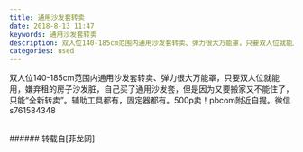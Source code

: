 ```yaml
---
title: 通用沙发套转卖
date: 2018-8-13 11:47
keywords: 通用沙发套转卖
description: 双人位140-185cm范围内通用沙发套转卖、弹力很大万能罩，只要双人位就能用，嫌弃租的房子沙发脏，自己买了通用沙发套，但是因为又要搬家又不能住了，只能“全新转卖”。辅助工具都有，固定器都有。500p卖！pbcom附近自提。微信s761584348
categories: used
---
```

<td class="t_f" id="postmessage_1634011">

双人位140-185cm范围内通用沙发套转卖、弹力很大万能罩，只要双人位就能用，嫌弃租的房子沙发脏，自己买了通用沙发套，但是因为又要搬家又不能住了，只能“全新转卖”。辅助工具都有，固定器都有。500p卖！pbcom附近自提。微信s761584348<br/>
<img alt="" border="0" class="zoom" data-cf-modified-378ce3c7d8e9850a92bab5fc-="" file="http://www.flw.ph/data/appbyme/upload/image/201808/13/DPjar8EHBtdb.jpg" id="aimg_RJHhw" lazyloadthumb="1" onclick="" onmouseover="" src="http://www.flw.ph/data/appbyme/upload/image/201808/13/DPjar8EHBtdb.jpg"/><br/>
<br/>
</td>
###### 转载自[菲龙网]